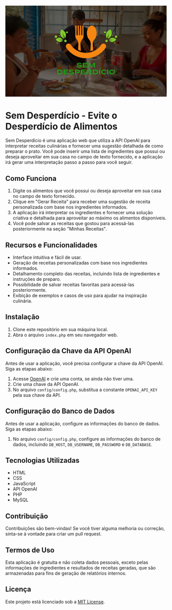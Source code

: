 ![Sem Desperdício](https://raw.githubusercontent.com/aeusteixeira/sem-desperdicio/master/src/img/sem-desperdicio-banner.jpg)

# Sem Desperdício - Evite o Desperdício de Alimentos

Sem Desperdício é uma aplicação web que utiliza a API OpenAI para interpretar receitas culinárias e fornecer uma sugestão detalhada de como preparar o prato. Você pode inserir uma lista de ingredientes que possui ou deseja aproveitar em sua casa no campo de texto fornecido, e a aplicação irá gerar uma interpretação passo a passo para você seguir.

## Como Funciona

1. Digite os alimentos que você possui ou deseja aproveitar em sua casa no campo de texto fornecido.
2. Clique em "Gerar Receita" para receber uma sugestão de receita personalizada com base nos ingredientes informados.
3. A aplicação irá interpretar os ingredientes e fornecer uma solução criativa e detalhada para aproveitar ao máximo os alimentos disponíveis.
4. Você pode salvar as receitas que gostou para acessá-las posteriormente na seção "Minhas Receitas".

## Recursos e Funcionalidades

- Interface intuitiva e fácil de usar.
- Geração de receitas personalizadas com base nos ingredientes informados.
- Detalhamento completo das receitas, incluindo lista de ingredientes e instruções de preparo.
- Possibilidade de salvar receitas favoritas para acessá-las posteriormente.
- Exibição de exemplos e casos de uso para ajudar na inspiração culinária.

## Instalação

1. Clone este repositório em sua máquina local.
2. Abra o arquivo `index.php` em seu navegador web.

## Configuração da Chave da API OpenAI

Antes de usar a aplicação, você precisa configurar a chave da API OpenAI. Siga as etapas abaixo:

1. Acesse [OpenAI](https://openai.com) e crie uma conta, se ainda não tiver uma.
2. Crie uma chave da API OpenAI.
3. No arquivo `config/config.php`, substitua a constante `OPENAI_API_KEY` pela sua chave da API.

## Configuração do Banco de Dados

Antes de usar a aplicação, configure as informações do banco de dados. Siga as etapas abaixo:

1. No arquivo `config/config.php`, configure as informações do banco de dados, incluindo `DB_HOST`, `DB_USERNAME`, `DB_PASSWORD` e `DB_DATABASE`.

## Tecnologias Utilizadas

- HTML
- CSS
- JavaScript
- API OpenAI
- PHP
- MySQL

## Contribuição

Contribuições são bem-vindas! Se você tiver alguma melhoria ou correção, sinta-se à vontade para criar um pull request.

## Termos de Uso

Esta aplicação é gratuita e não coleta dados pessoais, exceto pelas informações de ingredientes e resultados de receitas geradas, que são armazenadas para fins de geração de relatórios internos.

## Licença

Este projeto está licenciado sob a [MIT License](https://opensource.org/licenses/MIT).
